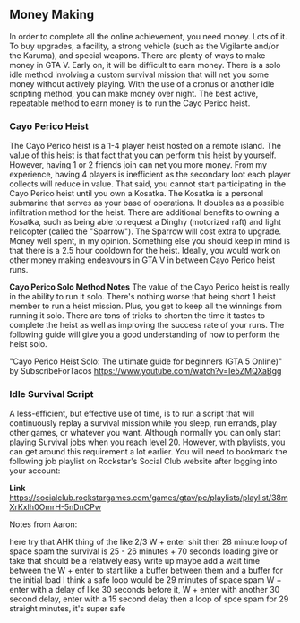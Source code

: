 

## Money Making
In order to complete all the online achievement, you need money. Lots of it. To buy upgrades, a facility, a strong vehicle (such as the Vigilante and/or the Karuma), and special weapons. There are plenty of ways to make money in GTA V. Early on, it will be difficult to earn money. There is a solo idle method involving a custom survival mission that will net you some money without actively playing. With the use of a cronus or another idle scripting method, you can make money over night. The best active, repeatable method to earn money is to run the Cayo Perico heist. 

### Cayo Perico Heist
The Cayo Perico heist is a 1-4 player heist hosted on a remote island. The value of this heist is that fact that you can perform this heist by yourself. However, having 1 or 2 friends join can net you more money. From my experience, having 4 players is inefficient as the secondary loot each player collects will reduce in value. That said, you cannot start participating in the Cayo Perico heist until you own a Kosatka. The Kosatka is a personal submarine that serves as your base of operations. It doubles as a possible infiltration method for the heist. There are additional benefits to owning a Kosatka, such as being able to request a Dinghy (motorized raft) and light helicopter (called the "Sparrow"). The Sparrow will cost extra to upgrade. Money well spent, in my opinion. Something else you should keep in mind is that there is a 2.5 hour cooldown for the heist. Ideally, you would work on other money making endeavours in GTA V in between Cayo Perico heist runs. 

**Cayo Perico Solo Method Notes**
The value of the Cayo Perico heist is really in the ability to run it solo. There's nothing worse that being short 1 heist member to run a heist mission. Plus, you get to keep all the winnings from running it solo. There are tons of tricks to shorten the time it tastes to complete the heist as well as improving the success rate of your runs. The following guide will give you a good understanding of how to perform the heist solo. 

"Cayo Perico Heist Solo: The ultimate guide for beginners (GTA 5 Online)" by SubscribeForTacos
https://www.youtube.com/watch?v=Ie5ZMQXaBgg



### Idle Survival Script
A less-efficient, but effective use of time, is to run a script that will continuously replay a survival mission while you sleep, run errands, play other games, or whatever you want. Although normally you can only start playing Survival jobs when you reach level 20. However, with playlists, you can get around this requirement a lot earlier. You will need to bookmark the following job playlist on Rockstar's Social Club website after logging into your account:

**Link**
https://socialclub.rockstargames.com/games/gtav/pc/playlists/playlist/38mXrKxIh0OmrH-5nDnCPw

Notes from Aaron:

here try that AHK thing
of the like 2/3 W + enter shit then 28 minute loop of space spam
the survival is 25 - 26 minutes + 70 seconds loading give or take
that should be a relatively easy write up
maybe add a wait time between the W + enter to start like a buffer between them and a buffer for the initial load
I think a safe loop would be 29 minutes of space spam
W + enter with a delay of like 30 seconds before it, W + enter with another 30 second delay, enter with a 15 second delay
then a loop of spce spam for 29 straight minutes, it's super safe